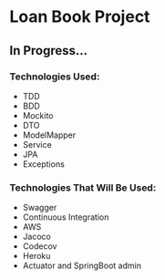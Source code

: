 <h1>Loan Book Project</h2>
<h2>In Progress...</h2>
<h3>Technologies Used: </h3>
<ul>
<li>TDD</li>
<li>BDD</li>
<li>Mockito</li>
<li>DTO</li>
<li>ModelMapper</li>
<li>Service</li>
<li>JPA</li>
<li>Exceptions</li>
</ul>
<h3>Technologies That Will Be Used: </h3>
<ul>
<li>Swagger</li>
<li>Continuous Integration</li>
<li>AWS</li>
<li>Jacoco</li>
<li>Codecov</li>
<li>Heroku</li>
<li>Actuator and SpringBoot admin</li>
</ul>
